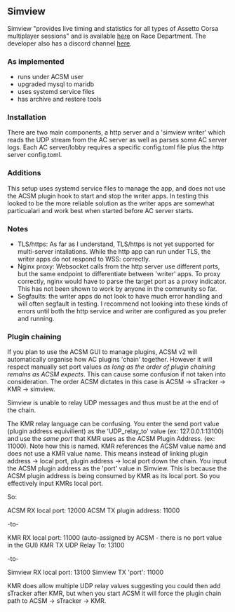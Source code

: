 ## Simview
Simview "provides live timing and statistics for all types of Assetto Corsa multiplayer sessions" and is available [here][1] on Race Department. The developer also has a discord channel [here][2].

### As implemented
* runs under ACSM user
* upgraded mysql to maridb
* uses systemd service files
* has archive and restore tools

### Installation

There are two main components, a http server and a 'simview writer' which reads the UDP stream from the AC server as well as parses some AC server logs. Each AC  server/lobby requires a specific config.toml file plus the http server config.toml.

### Additions

This setup uses systemd service files to manage the app, and does not use the ACSM plugin hook to start and stop the writer apps. In testing this looked to be the more reliable solution as the writer apps are somewhat particualari and work best when started before AC server starts.

### Notes

* TLS/https: As far as I understand, TLS/https is not yet supported for multi-server intallations. While the http app can run under TLS, the writer apps do not respond to WSS: correctly.
* Nginx proxy: Websocket calls from the http server use different ports, but the same endpoint to differentiate between 'writer' apps. To proxy correctly, nginx would have to parse the target port as a proxy indicator. This has not been shown to work by anyone in the community so far.
* Segfaults: the writer apps do not look to have much error handling and will often segfault in testing. I recommend not looking into these kinds of errors until both the http service and writer are configured as you prefer and running.

### Plugin chaining

If you plan to use the ACSM GUI to manage plugins, ACSM v2 will automatically organise how AC plugins 'chain' together. However it will respect manually set port values _as long as the order of plugin chaining remains as ACSM expects_. This can cause some confusion if not taken into consideration. The order ACSM dictates in this case is ACSM -> sTracker -> KMR -> simview.

Simview is unable to relay UDP messages and thus must be at the end of the chain.

The KMR relay language can be confusing. You enter the send port value (plugin address equivilient) as the 'UDP_relay_to' value (ex: 127.0.0.1:13100) and use the *same port* that KMR uses as the ACSM Plugin Address. (ex: 11000). Note how this is named. KMR references the ACSM value name and does not use a KMR value name.
This means instead of linking plugin address -> local port, plugin address -> local port down the chain. You input the ACSM plugin address as the 'port' value in Simview. This is because the ACSM plugin address is being consumed by KMR as its local port. So you effectively input KMRs local port.

So:

ACSM RX local port: 12000
ACSM TX plugin address: 11000

-to-

KMR RX local port: 11000 (auto-assigned by ACSM - there is no port value in the GUI)
KMR TX UDP Relay To: 13100

-to-

Simview RX local port: 13100
Simview TX 'port': 11000


KMR does allow multiple UDP relay values suggesting you could then add sTracker after KMR, but when you start ACSM it will force the plugin chain path to ACSM -> sTracker -> KMR.



[1]:https://www.racedepartment.com/downloads/simview.35249/
[2]:https://discord.gg/X5yrdr2
